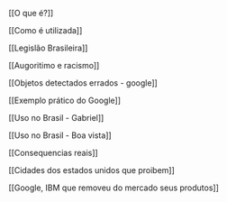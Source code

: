 [[O que é?]]

[[Como é utilizada]]

[[Legislão Brasileira]]

[[Augoritimo e racismo]]

[[Objetos detectados errados - google]]

[[Exemplo prático do Google]]

[[Uso no Brasil - Gabriel]]

[[Uso no Brasil - Boa vista]]

[[Consequencias reais]]

[[Cidades dos estados unidos que proibem]]

[[Google, IBM que removeu do mercado seus produtos]]

